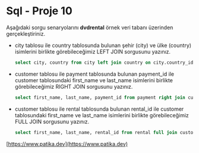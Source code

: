 # Sql - Proje 10

Aşağıdaki sorgu senaryolarını **dvdrental** örnek veri tabanı üzerinden gerçekleştiriniz.

- city tablosu ile country tablosunda bulunan şehir (city) ve ülke (country) isimlerini birlikte görebileceğimiz LEFT JOIN sorgusunu yazınız.

  ```sql
  select city, country from city left join country on city.country_id = country.country_id
  ```

- customer tablosu ile payment tablosunda bulunan payment_id ile customer tablosundaki first_name ve last_name isimlerini birlikte görebileceğimiz RIGHT JOIN sorgusunu yazınız.

  ```sql
  select first_name, last_name, payment_id from payment right join customer on payment.customer_id = customer.customer_id
  ```

- customer tablosu ile rental tablosunda bulunan rental_id ile customer tablosundaki first_name ve last_name isimlerini birlikte görebileceğimiz FULL JOIN sorgusunu yazınız.
  ```sql
  select first_name, last_name, rental_id from rental full join customer on rental.customer_id = customer.customer_id
  ```

[https://www.patika.dev](https://www.patika.dev)
